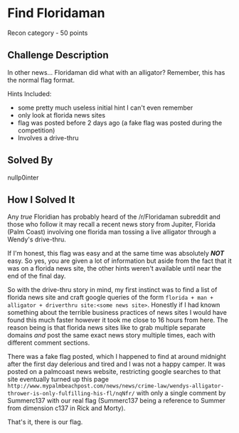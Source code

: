 Find Floridaman
===============
Recon category - 50 points

Challenge Description
---------------------
In other news… Floridaman did what with an alligator?
Remember, this has the normal flag format.

Hints Included:
- some pretty much useless initial hint I can't even remember
- only look at florida news sites
- flag was posted before 2 days ago (a fake flag was posted during the competition)
- Involves a drive-thru

Solved By 
---------
nullp0inter

How I Solved It
---------------
Any _true_ Floridian has probably heard of the /r/Floridaman subreddit and those who follow it may recall a recent news story from
Jupiter, Florida (Palm Coast) involving one florida man tossing a live alligator through a Wendy's drive-thru.

If I'm honest, this flag was easy and at the same time was absolutely **_NOT_** easy. So yes, you are given a lot of information but aside
from the fact that it was on a florida news site, the other hints weren't available until near the end of the final day.

So with the drive-thru story in mind, my first instinct was to find a list of florida news site and craft google queries of the form 
`florida + man + alligator + driverthru site:<some news site>`. Honestly if I had known something about the terrible business practices of
news sites I would have found this much faster however it took me close to 16 hours from here. The reason being is that florida news sites like to grab multiple separate domains _and_ post the same exact news story multiple times, each with different comment sections.

There was a fake flag posted, which I happened to find at around midnight after the first day delerious and tired and I was not a happy camper. It was posted on a palmcoast news website, restricting google searches to that site eventually turned up this page `http://www.mypalmbeachpost.com/news/news/crime-law/wendys-alligator-thrower-is-only-fulfilling-his-fl/nqNfr/` with only a single comment by Summerc137 with our real flag (Summerc137 being a reference to Summer from dimension c137 in Rick and Morty).

That's it, there is our flag.
